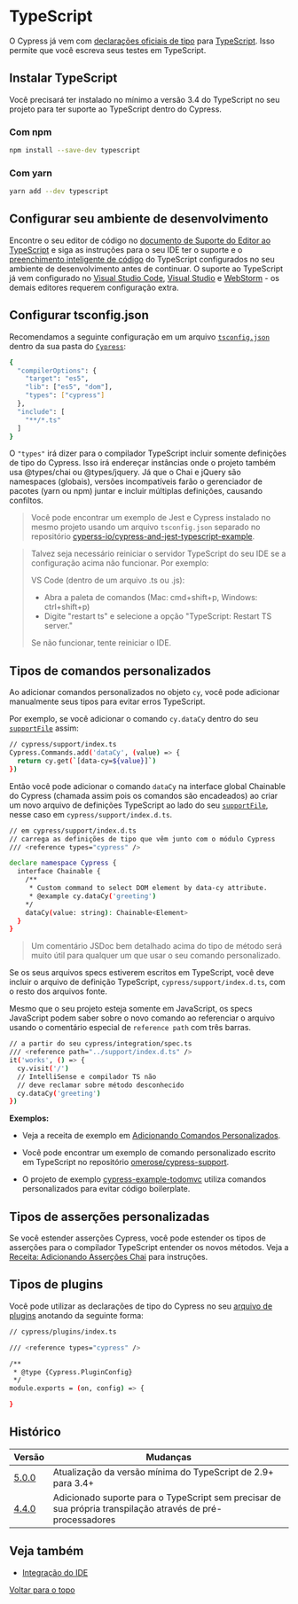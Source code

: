 # TypeScript

O Cypress já vem com [declarações oficiais de tipo](https://github.com/cypress-io/cypress/tree/develop/cli/types) 
para [TypeScript](https://www.typescriptlang.org/). Isso permite que você escreva seus testes em TypeScript.

## Instalar TypeScript

Você precisará ter instalado no mínimo a versão 3.4 do TypeScript no seu projeto para ter suporte ao TypeScript dentro 
do Cypress.

### Com npm

```bash
npm install --save-dev typescript
```

### Com yarn

```bash
yarn add --dev typescript
```

## Configurar seu ambiente de desenvolvimento

Encontre o seu editor de código no 
[documento de Suporte do Editor ao TypeScript](https://github.com/Microsoft/TypeScript/wiki/TypeScript-Editor-Support) 
e siga as instruções para o seu IDE ter o suporte e o 
[preenchimento inteligente de código](https://docs.cypress.io/guides/tooling/IDE-integration.html#Writing-Tests) 
do TypeScript configurados no seu ambiente de desenvolvimento antes de continuar. 
O suporte ao TypeScript já vem configurado no [Visual Studio Code](https://code.visualstudio.com/), 
[Visual Studio](https://visualstudio.microsoft.com/pt-br/) e [WebStorm](https://www.jetbrains.com/webstorm/) - os demais
editores requerem configuração extra.

## Configurar tsconfig.json

Recomendamos a seguinte configuração em um arquivo 
[`tsconfig.json`](http://www.typescriptlang.org/docs/handbook/tsconfig-json.html) 
dentro da sua pasta do [`Cypress`](https://docs.cypress.io/guides/core-concepts/writing-and-organizing-tests.html#Folder-Structure):

```bash
{
  "compilerOptions": {
    "target": "es5",
    "lib": ["es5", "dom"],
    "types": ["cypress"]
  },
  "include": [
    "**/*.ts"
  ]
}
```

O `"types"` irá dizer para o compilador TypeScript incluir somente definições de tipo do Cypress. Isso irá endereçar
instâncias onde o projeto também usa @types/chai ou @types/jquery. Já que o Chai e jQuery são namespaces (globais), 
versões incompatíveis farão o gerenciador de pacotes (yarn ou npm) juntar e incluir múltiplas definições, causando confiltos.

> Você pode encontrar um exemplo de Jest e Cypress instalado no mesmo projeto usando um arquivo `tsconfig.json` 
separado no repositório [cyperss-io/cypress-and-jest-typescript-example](https://github.com/cypress-io/cypress-and-jest-typescript-example).

> Talvez seja necessário reiniciar o servidor TypeScript do seu IDE se a configuração acima não funcionar. Por exemplo:
>
> VS Code (dentro de um arquivo .ts ou .js):
>
>- Abra a paleta de comandos (Mac: cmd+shift+p, Windows: ctrl+shift+p)   
>- Digite "restart ts" e selecione a opção "TypeScript: Restart TS server."
>
> Se não funcionar, tente reiniciar o IDE.

## Tipos de comandos personalizados

Ao adicionar comandos personalizados no objeto `cy`, você pode adicionar manualmente seus tipos para evitar erros TypeScript.

Por exemplo, se você adicionar o comando `cy.dataCy` dentro do seu 
[`supportFile`](https://docs.cypress.io/guides/references/configuration.html#Folders-Files) assim:

```bash
// cypress/support/index.ts
Cypress.Commands.add('dataCy', (value) => {
  return cy.get(`[data-cy=${value}]`)
})
```

Então você pode adicionar o comando `dataCy` na interface global Chainable do Cypress (chamada assim pois os comandos 
são encadeados) ao criar um novo arquivo de definições TypeScript ao lado do seu 
[`supportFile`](https://docs.cypress.io/guides/references/configuration.html#Folders-Files), 
nesse caso em `cypress/support/index.d.ts`.

```bash
// em cypress/support/index.d.ts
// carrega as definições de tipo que vêm junto com o módulo Cypress
/// <reference types="cypress" />

declare namespace Cypress {
  interface Chainable {
    /**
     * Custom command to select DOM element by data-cy attribute.
     * @example cy.dataCy('greeting')
    */
    dataCy(value: string): Chainable<Element>
  }
}
```

> Um comentário JSDoc bem detalhado acima do tipo de método será muito útil para qualquer um que usar 
o seu comando personalizado.

Se os seus arquivos specs estiverem escritos em TypeScript, você deve incluir o arquivo de definição TypeScript,
`cypress/support/index.d.ts`, com o resto dos arquivos fonte.

Mesmo que o seu projeto esteja somente em JavaScript, os specs JavaScript podem saber sobre o novo comando ao 
referenciar o arquivo usando o comentário especial de `reference path` com três barras.

```bash
// a partir do seu cypress/integration/spec.ts
/// <reference path="../support/index.d.ts" />
it('works', () => {
  cy.visit('/')
  // IntelliSense e compilador TS não
  // deve reclamar sobre método desconhecido
  cy.dataCy('greeting')
})
```

**Exemplos:**

- Veja a receita de exemplo em [Adicionando Comandos Personalizados](https://github.com/cypress-io/cypress-example-recipes#fundamentals).

- Você pode encontrar um exemplo de comando personalizado escrito em TypeScript no repositório 
    [omerose/cypress-support](https://github.com/omerose/cypress-support).

- O projeto de exemplo [cypress-example-todomvc](https://github.com/cypress-io/cypress-example-todomvc#custom-commands)
    utiliza comandos personalizados para evitar código boilerplate.

## Tipos de asserções personalizadas

Se você estender asserções Cypress, você pode estender os tipos de asserções para o compilador TypeScript entender 
os novos métodos. Veja a 
[Receita: Adicionando Asserções Chai](https://docs.cypress.io/examples/examples/recipes.html#Fundamentals)
para instruções.

## Tipos de plugins

Você pode utilizar as declarações de tipo do Cypress no seu 
[arquivo de plugins](https://docs.cypress.io/guides/tooling/plugins-guide.html#Use-Cases) anotando da seguinte forma:

```bash
// cypress/plugins/index.ts

/// <reference types="cypress" />

/**
 * @type {Cypress.PluginConfig}
 */
module.exports = (on, config) => {

}
```

## Histórico

| Versão | Mudanças                                                                                                   |
|--------|------------------------------------------------------------------------------------------------------------|
| [5.0.0](https://docs.cypress.io/guides/references/changelog.html#5-0-0)  | Atualização da versão mínima do TypeScript de 2.9+ para 3.4+                                               |
| [4.4.0](https://docs.cypress.io/guides/references/changelog.html#4-4-0)  | Adicionado suporte para o TypeScript sem precisar de sua própria transpilação através de pré-processadores |

## Veja também

- [Integração do IDE](https://docs.cypress.io/guides/tooling/IDE-integration.html)

[Voltar para o topo](#TypeScript)
